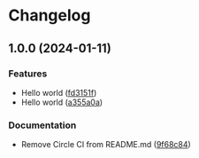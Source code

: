 # Changelog

## 1.0.0 (2024-01-11)


### Features

* Hello world ([fd3151f](https://github.com/tacascer/predix/commit/fd3151f7bec356e06d28980e8dd9decd754ba6d8))
* Hello world ([a355a0a](https://github.com/tacascer/predix/commit/a355a0ae8cdebe40b03c5019aba7e8667cf3b9b0))


### Documentation

* Remove Circle CI from README.md ([9f68c84](https://github.com/tacascer/predix/commit/9f68c849e7b8b4791e1bf83ab97f175363e074cf))
